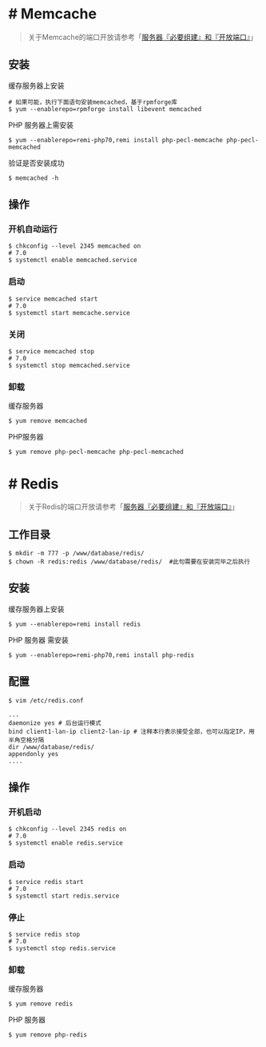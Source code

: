 # # Memcache
> 关于Memcache的端口开放请参考「[服务器『必要组建』和『开放端口』](chapter-started/服务器「必要组建」和「开放端口」.md "服务器『必要组建』和『开放端口』")」

## 安装
缓存服务器上安装
```
# 如果可能，执行下面语句安装memcached，基于rpmforge库
$ yum --enablerepo=rpmforge install libevent memcached
```
PHP 服务器上需安装
```
$ yum --enablerepo=remi-php70,remi install php-pecl-memcache php-pecl-memcached
```
验证是否安装成功
```
$ memcached -h
```
## 操作
### 开机自动运行
```
$ chkconfig --level 2345 memcached on
# 7.0
$ systemctl enable memcached.service
```
### 启动
```
$ service memcached start
# 7.0
$ systemctl start memcache.service
```
### 关闭
```
$ service memcached stop
# 7.0
$ systemctl stop memcached.service
```
### 卸载
缓存服务器
```
$ yum remove memcached
```
PHP服务器
```
$ yum remove php-pecl-memcache php-pecl-memcached
```
# # Redis
> 关于Redis的端口开放请参考「[服务器『必要组建』和『开放端口』](chapter-started/服务器「必要组建」和「开放端口」.md "服务器『必要组建』和『开放端口』")」

## 工作目录
```
$ mkdir -m 777 -p /www/database/redis/
$ chown -R redis:redis /www/database/redis/  #此句需要在安装完毕之后执行
```
## 安装
缓存服务器上安装
```
$ yum --enablerepo=remi install redis
```
PHP 服务器 需安装
```
$ yum --enablerepo=remi-php70,remi install php-redis
```
## 配置
```
$ vim /etc/redis.conf
```
```
...
daemonize yes # 后台运行模式
bind client1-lan-ip client2-lan-ip # 注释本行表示接受全部，也可以指定IP，用半角空格分隔
dir /www/database/redis/
appendonly yes
....
```
## 操作
### 开机启动
```
$ chkconfig --level 2345 redis on
# 7.0
$ systemctl enable redis.service

```
### 启动
```
$ service redis start
# 7.0
$ systemctl start redis.service
```
### 停止
```
$ service redis stop
# 7.0
$ systemctl stop redis.service
```
### 卸载
缓存服务器
```
$ yum remove redis
```
PHP 服务器
```
$ yum remove php-redis
```
